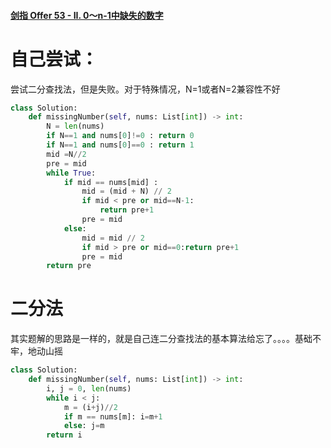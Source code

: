 #### [剑指 Offer 53 - II. 0～n-1中缺失的数字](https://leetcode-cn.com/problems/que-shi-de-shu-zi-lcof/)





# 自己尝试：

尝试二分查找法，但是失败。对于特殊情况，N=1或者N=2兼容性不好

```python
class Solution:
    def missingNumber(self, nums: List[int]) -> int:
        N = len(nums)
        if N==1 and nums[0]!=0 : return 0
        if N==1 and nums[0]==0 : return 1
        mid =N//2
        pre = mid
        while True:
            if mid == nums[mid] :
                mid = (mid + N) // 2 
                if mid < pre or mid==N-1:
                    return pre+1
                pre = mid
            else:
                mid = mid // 2 
                if mid > pre or mid==0:return pre+1
                pre = mid
        return pre
```



# 二分法

其实题解的思路是一样的，就是自己连二分查找法的基本算法给忘了。。。。基础不牢，地动山摇

```python
class Solution:
    def missingNumber(self, nums: List[int]) -> int:
        i, j = 0, len(nums)
        while i < j:
            m = (i+j)//2
            if m == nums[m]: i=m+1
            else: j=m
        return i
```



